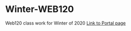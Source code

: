 # Winter-WEB120
Web120 class work for Winter of 2020 
[Link to Portal page](http://jessicasites.com/web120/index.php)


